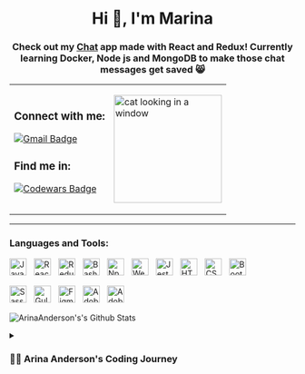 
<h1 align="center">Hi 👋, I'm Marina</h1>
<h3 align="center">Check out my <a href="https://frontend-project-12-xra6.onrender.com/login">Chat</a> app made with React and Redux!
  Currently learning Docker, Node js and MongoDB to make those chat messages get saved 😸
</h3>

<table>
  <td>
    <h3 align="left">Connect with me:</h3>
    <p align="left">
      <a href="mailto:marinagundersen@gmail.com">
        <img src="https://img.shields.io/badge/-Gmail-c14438?style=for-the-badge&logo=Gmail&logoColor=white" alt="Gmail Badge">
      </a>
    </p>
    <h3>Find me in:</h3>
    <p>
      <a href="https://www.codewars.com/users/gvenya">
        <img src="https://www.codewars.com/users/gvenya/badges/large" alt="Codewars Badge">
      </a>
    </p>
  </td>
  <td>
    <p>
      <img align="center" width="190" src="https://i.imgur.com/njCBTyd.png" alt="cat looking in a window">
    </p>
  </td>
</table>

---

<h3 align="left">Languages and Tools:</h3>
<p align="left">
  <img align="left" alt="Javascript" width="30px" style="padding-right:10px;" src="https://cdn.jsdelivr.net/gh/devicons/devicon/icons/javascript/javascript-original.svg" />
  <img align="left" alt="React" width="30px" style="padding-right:10px;" src="https://cdn.jsdelivr.net/gh/devicons/devicon/icons/react/react-original.svg" />
  <img align="left" alt="Redux" width="30px" style="padding-right:10px;" src="https://cdn.jsdelivr.net/gh/devicons/devicon/icons/redux/redux-original.svg" />
  <img align="left" alt="Bash" width="30px" style="padding-right:10px;" src="https://cdn.jsdelivr.net/gh/devicons/devicon/icons/bash/bash-original.svg" />
  <img align="left" alt="Npm" width="30px" style="padding-right:10px;" src="https://cdn.jsdelivr.net/gh/devicons/devicon/icons/npm/npm-original-wordmark.svg" /> 
  <img align="left" alt="Webpack" width="30px" style="padding-right:10px;" src="https://cdn.jsdelivr.net/gh/devicons/devicon/icons/webpack/webpack-original.svg" />
  <img align="left" alt="Jest" width="30px" style="padding-right:10px;" src="https://cdn.jsdelivr.net/gh/devicons/devicon/icons/jest/jest-plain.svg" />
  <img align="left" alt ="HTML5" width="30px" style="padding-right:10px;" src="https://cdn.jsdelivr.net/gh/devicons/devicon/icons/html5/html5-original-wordmark.svg" />
  <img align="left" alt ="CSS3" width="30px" style="padding-right:10px;" src="https://cdn.jsdelivr.net/gh/devicons/devicon/icons/css3/css3-original-wordmark.svg" />
  <img align="left" alt="Bootstrap" width="30px" style="padding-right:10px;" src="https://cdn.jsdelivr.net/gh/devicons/devicon/icons/bootstrap/bootstrap-original.svg" />
</p>

<br>
<br>

<p align="left">
  <img align="left" alt="Sass" width="30px" style="padding-right:10px;" src="https://cdn.jsdelivr.net/gh/devicons/devicon/icons/sass/sass-original.svg" />
  <img align="left" alt="Gulp" width="30px" style="padding-right:10px;" src="https://cdn.jsdelivr.net/gh/devicons/devicon/icons/gulp/gulp-plain.svg" />
  <img align="left" alt="Figma" width="30px" style="padding-right:10px;" src="https://cdn.jsdelivr.net/gh/devicons/devicon/icons/figma/figma-original.svg" />
  <img align="left" alt="Adobe Photoshop" width="30px" style="padding-right:10px;" src="https://cdn.jsdelivr.net/gh/devicons/devicon/icons/photoshop/photoshop-plain.svg" />
  <img align="left" alt="Adobe Illustrator" width="30px" style="padding-right:10px;" src="https://cdn.jsdelivr.net/gh/devicons/devicon/icons/illustrator/illustrator-plain.svg" />
</p>
<br>
<br>
<p>
  <img style="padding-right:50px;" src="https://github-readme-stats.vercel.app/api?username=arinaanderson&hide=stars,issues&show_icons=true&theme=radical" alt="ArinaAnderson's's Github Stats">
</p>

<details>
 <summary><h3>👨‍💻 Arina Anderson's Coding Journey</h3></summary>
  After a few learning projects which inlvolved creating the frontend part of adaptive and interactive web sites, I got a chance to get experience of real working process in a team for a couple of months where we used Javascript, Sass, HMTL5 templates and Gulp.

After that I felt I needeed to improve my frontend development skills and enrolled a learning programme in Hexlet. There, I got hang of working with tree data structures and building simple CLI Applications with use of commander.js and node modules. While building a RSS reader I learnt asynchronous Javascript and ways to handle asynchronous operations like Promises and await/async. To work with network requests I was using promise based HTTP client axios. To organize and manage texts in the RSS reader I used an internationalization-framework i18next. Finally, using Bootstrap helped to get a nice look of the app.

Programming for me is like meditation. I am very happy that I made up my mind to change my profession. At 30 years old, I switched from economics to web development. I had been wanting to be a programmer ever since I was a teenager. But believing the stereotype that this industry is not for girls, I never tried. Right now, I am eagerly getting as much practical Web Development experience as I can, in order to catch up!

Web development is so diverse, but I am especially drawn to web accessibility for everyone. It is a very important topic for me personally, because some members of my family members have visual and motor impairments. Web must be available to everyone. 

I would love to participate in social projects, especially those that are related with nature and ecology, as saving our planet from turning into a lifeless desert is essential to me. Right now I help The Long Beach Spay and Neuter Foundation (LBSN, a non-profit animal rescue) maintain and implement any necessary changes to their website. I also design flyers for adoptable kittens and cats, which involves work with Adobe Photoshop.
  
